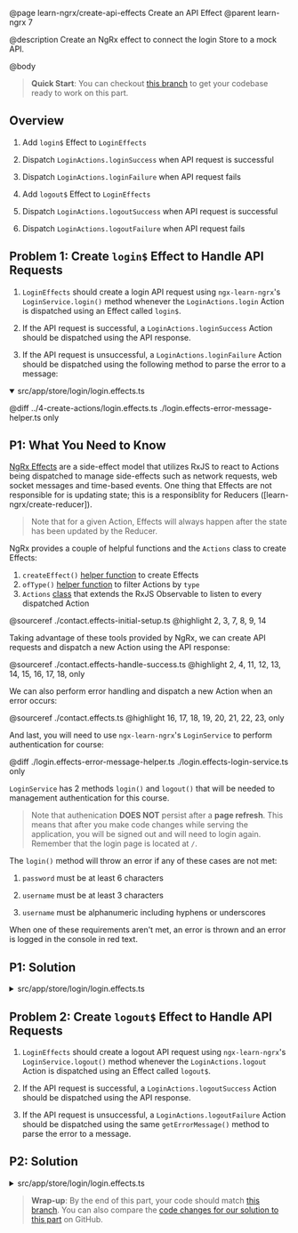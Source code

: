 @page learn-ngrx/create-api-effects Create an API Effect
@parent learn-ngrx 7

@description Create an NgRx effect to connect the login Store to a mock API.

@body

> **Quick Start**: You can checkout [this branch](https://github.com/bitovi/angular-ngrx-chat/tree/test-actions) to get your codebase ready to work on this part.

## Overview

1. Add `login$` Effect to `LoginEffects`

2. Dispatch `LoginActions.loginSuccess` when API request is successful

3. Dispatch `LoginActions.loginFailure` when API request fails

1. Add `logout$` Effect to `LoginEffects`

2. Dispatch `LoginActions.logoutSuccess` when API request is successful

3. Dispatch `LoginActions.logoutFailure` when API request fails

## Problem 1: Create `login$` Effect to Handle API Requests

1. `LoginEffects` should create a login API request using `ngx-learn-ngrx`'s `LoginService.login()` method whenever the `LoginActions.login` Action is dispatched using an Effect called `login$`.

2. If the API request is successful, a `LoginActions.loginSuccess` Action should be dispatched using the API response.

3. If the API request is unsuccessful, a `LoginActions.loginFailure` Action should be dispatched using the following method to parse the error to a message:

<details open>
<summary>src/app/store/login/login.effects.ts</summary>

@diff ../4-create-actions/login.effects.ts ./login.effects-error-message-helper.ts only

</details>

## P1: What You Need to Know

[NgRx Effects](https://ngrx.io/guide/effects) are a side-effect model that utilizes RxJS to react to Actions being dispatched to manage side-effects such as network requests, web socket messages and time-based events. One thing that Effects are not responsible for is updating state; this is a responsiblity for Reducers ([learn-ngrx/create-reducer]).

> Note that for a given Action, Effects will always happen after the state has been updated by the Reducer.

NgRx provides a couple of helpful functions and the `Actions` class to create Effects:

1. `createEffect()` [helper function](https://ngrx.io/api/effects/createEffect) to create Effects
2. `ofType()` [helper function](https://ngrx.io/api/effects/ofType) to filter Actions by `type`
3. `Actions` [class](https://ngrx.io/api/effects/Actions) that extends the RxJS Observable to listen to every dispatched Action

@sourceref ./contact.effects-initial-setup.ts
@highlight 2, 3, 7, 8, 9, 14

Taking advantage of these tools provided by NgRx, we can create API requests and dispatch a new Action using the API response:

@sourceref ./contact.effects-handle-success.ts
@highlight 2, 4, 11, 12, 13, 14, 15, 16, 17, 18, only

We can also perform error handling and dispatch a new Action when an error occurs:

@sourceref ./contact.effects.ts
@highlight 16, 17, 18, 19, 20, 21, 22, 23, only

And last, you will need to use `ngx-learn-ngrx`'s `LoginService` to perform authentication for course:

@diff ./login.effects-error-message-helper.ts ./login.effects-login-service.ts only

`LoginService` has 2 methods `login()` and `logout()` that will be needed to management authentication for this course.

> Note that authenication **DOES NOT** persist after a **page refresh**. This means that after you make code changes while serving the application, you will be signed out and will need to login again. Remember that the login page is located at `/`.

The `login()` method will throw an error if any of these cases are not met:

1. `password` must be at least 6 characters

2. `username` must be at least 3 characters

3. `username` must be alphanumeric including hyphens or underscores

When one of these requirements aren't met, an error is thrown and an error is logged in the console in red text.

## P1: Solution

<details>
<summary>src/app/store/login/login.effects.ts</summary>

@diff ./login.effects-error-message-helper.ts ./login.effects-login-effect.ts only

</details>

## Problem 2: Create `logout$` Effect to Handle API Requests

1. `LoginEffects` should create a logout API request  using `ngx-learn-ngrx`'s `LoginService.logout()` method whenever the `LoginActions.logout` Action is dispatched using an Effect called `logout$`.

2. If the API request is successful, a `LoginActions.logoutSuccess` Action should be dispatched using the API response. 

3. If the API request is unsuccessful, a `LoginActions.logoutFailure` Action should be dispatched using the same `getErrorMessage()` method to parse the error to a message.

## P2: Solution

<details>
<summary>src/app/store/login/login.effects.ts</summary>

@diff ./login.effects-login-effect.ts ./login.effects.ts only

</details>

> **Wrap-up**: By the end of this part, your code should match [this branch](https://github.com/bitovi/angular-ngrx-chat/tree/create-api-effects). You can also compare the [code changes for our solution to this part](https://github.com/bitovi/angular-ngrx-chat/compare/test-actions...create-api-effects) on GitHub.
